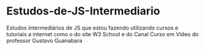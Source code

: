 # Estudos-de-JS-Intermediario
 Estudos intermediários de JS que estou fazendo utilizando cursos e tutoriais a internet  como o do site W3 School e do Canal Curso em Vídeo do professor Gustavo Guanabara
